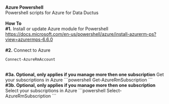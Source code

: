 <B>Azure Powershell</B>
</BR>
Powershell scripts for Azure for Data Ductus
</BR>
</BR>
<B>How To</B>
</br>
<B>#1.</B> Install or update Azure module for Powershell
https://docs.microsoft.com/en-us/powershell/azure/install-azurerm-ps?view=azurermps-6.6.0
</br>
</br>
<B>#2.</b> Connect to Azure 
``` powershell
Connect-AzureRmAccount
``` 
</br>
<b>#3a. Optional, only applies if you manage more then one subscription</b> Get your subscriptions in Azure
```powershell 
Get-AzureRmSubscription
```

</br>
<b>#3b. Optional, only applies if you manage more then one subscription</b> Select your subscriptions in Azure
```powershell 
Select-AzureRmSubscription
```

